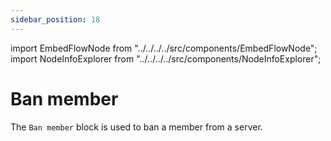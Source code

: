 ```yaml
---
sidebar_position: 18
---
```


import EmbedFlowNode from "../../../../src/components/EmbedFlowNode";
import NodeInfoExplorer from "../../../../src/components/NodeInfoExplorer";

# Ban member

<EmbedFlowNode type="action_member_ban" />

The `Ban member` block is used to ban a member from a server.

<NodeInfoExplorer type="action_member_ban" />
